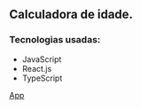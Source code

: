 ## Calculadora de idade.
### Tecnologias usadas:
- JavaScript
- React.js
- TypeScript

[App](https://iago-santos-sousa.github.io/Age_Calculator/)

